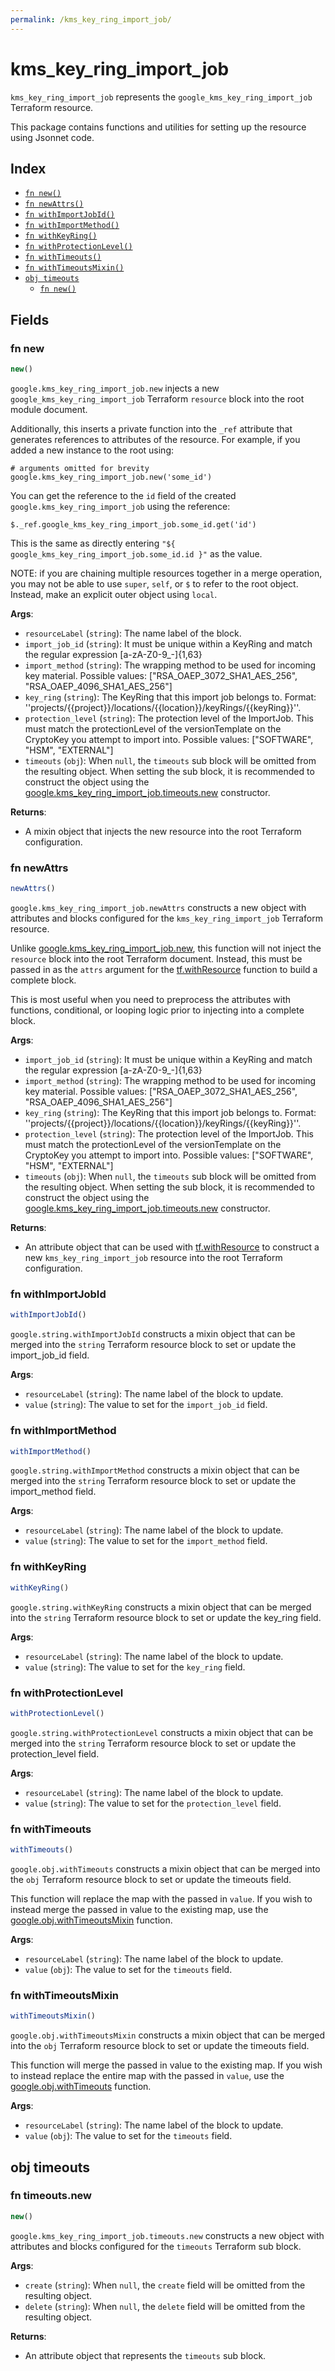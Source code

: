 ```yaml
---
permalink: /kms_key_ring_import_job/
---
```


# kms_key_ring_import_job

`kms_key_ring_import_job` represents the `google_kms_key_ring_import_job` Terraform resource.



This package contains functions and utilities for setting up the resource using Jsonnet code.


## Index

* [`fn new()`](#fn-new)
* [`fn newAttrs()`](#fn-newattrs)
* [`fn withImportJobId()`](#fn-withimportjobid)
* [`fn withImportMethod()`](#fn-withimportmethod)
* [`fn withKeyRing()`](#fn-withkeyring)
* [`fn withProtectionLevel()`](#fn-withprotectionlevel)
* [`fn withTimeouts()`](#fn-withtimeouts)
* [`fn withTimeoutsMixin()`](#fn-withtimeoutsmixin)
* [`obj timeouts`](#obj-timeouts)
  * [`fn new()`](#fn-timeoutsnew)

## Fields

### fn new

```ts
new()
```


`google.kms_key_ring_import_job.new` injects a new `google_kms_key_ring_import_job` Terraform `resource`
block into the root module document.

Additionally, this inserts a private function into the `_ref` attribute that generates references to attributes of the
resource. For example, if you added a new instance to the root using:

    # arguments omitted for brevity
    google.kms_key_ring_import_job.new('some_id')

You can get the reference to the `id` field of the created `google.kms_key_ring_import_job` using the reference:

    $._ref.google_kms_key_ring_import_job.some_id.get('id')

This is the same as directly entering `"${ google_kms_key_ring_import_job.some_id.id }"` as the value.

NOTE: if you are chaining multiple resources together in a merge operation, you may not be able to use `super`, `self`,
or `$` to refer to the root object. Instead, make an explicit outer object using `local`.

**Args**:
  - `resourceLabel` (`string`): The name label of the block.
  - `import_job_id` (`string`): It must be unique within a KeyRing and match the regular expression [a-zA-Z0-9_-]{1,63}
  - `import_method` (`string`): The wrapping method to be used for incoming key material. Possible values: [&#34;RSA_OAEP_3072_SHA1_AES_256&#34;, &#34;RSA_OAEP_4096_SHA1_AES_256&#34;]
  - `key_ring` (`string`): The KeyRing that this import job belongs to.
Format: &#39;&#39;projects/{{project}}/locations/{{location}}/keyRings/{{keyRing}}&#39;&#39;.
  - `protection_level` (`string`): The protection level of the ImportJob. This must match the protectionLevel of the
versionTemplate on the CryptoKey you attempt to import into. Possible values: [&#34;SOFTWARE&#34;, &#34;HSM&#34;, &#34;EXTERNAL&#34;]
  - `timeouts` (`obj`):  When `null`, the `timeouts` sub block will be omitted from the resulting object. When setting the sub block, it is recommended to construct the object using the [google.kms_key_ring_import_job.timeouts.new](#fn-kmskeyringimportjobtimeoutsnew) constructor.

**Returns**:
- A mixin object that injects the new resource into the root Terraform configuration.


### fn newAttrs

```ts
newAttrs()
```


`google.kms_key_ring_import_job.newAttrs` constructs a new object with attributes and blocks configured for the `kms_key_ring_import_job`
Terraform resource.

Unlike [google.kms_key_ring_import_job.new](#fn-kmskeyringimportjobnew), this function will not inject the `resource`
block into the root Terraform document. Instead, this must be passed in as the `attrs` argument for the
[tf.withResource](https://github.com/tf-libsonnet/core/tree/main/docs#fn-withresource) function to build a complete block.

This is most useful when you need to preprocess the attributes with functions, conditional, or looping logic prior to
injecting into a complete block.

**Args**:
  - `import_job_id` (`string`): It must be unique within a KeyRing and match the regular expression [a-zA-Z0-9_-]{1,63}
  - `import_method` (`string`): The wrapping method to be used for incoming key material. Possible values: [&#34;RSA_OAEP_3072_SHA1_AES_256&#34;, &#34;RSA_OAEP_4096_SHA1_AES_256&#34;]
  - `key_ring` (`string`): The KeyRing that this import job belongs to.
Format: &#39;&#39;projects/{{project}}/locations/{{location}}/keyRings/{{keyRing}}&#39;&#39;.
  - `protection_level` (`string`): The protection level of the ImportJob. This must match the protectionLevel of the
versionTemplate on the CryptoKey you attempt to import into. Possible values: [&#34;SOFTWARE&#34;, &#34;HSM&#34;, &#34;EXTERNAL&#34;]
  - `timeouts` (`obj`):  When `null`, the `timeouts` sub block will be omitted from the resulting object. When setting the sub block, it is recommended to construct the object using the [google.kms_key_ring_import_job.timeouts.new](#fn-kmskeyringimportjobtimeoutsnew) constructor.

**Returns**:
  - An attribute object that can be used with [tf.withResource](https://github.com/tf-libsonnet/core/tree/main/docs#fn-withresource) to construct a new `kms_key_ring_import_job` resource into the root Terraform configuration.


### fn withImportJobId

```ts
withImportJobId()
```

`google.string.withImportJobId` constructs a mixin object that can be merged into the `string`
Terraform resource block to set or update the import_job_id field.



**Args**:
  - `resourceLabel` (`string`): The name label of the block to update.
  - `value` (`string`): The value to set for the `import_job_id` field.


### fn withImportMethod

```ts
withImportMethod()
```

`google.string.withImportMethod` constructs a mixin object that can be merged into the `string`
Terraform resource block to set or update the import_method field.



**Args**:
  - `resourceLabel` (`string`): The name label of the block to update.
  - `value` (`string`): The value to set for the `import_method` field.


### fn withKeyRing

```ts
withKeyRing()
```

`google.string.withKeyRing` constructs a mixin object that can be merged into the `string`
Terraform resource block to set or update the key_ring field.



**Args**:
  - `resourceLabel` (`string`): The name label of the block to update.
  - `value` (`string`): The value to set for the `key_ring` field.


### fn withProtectionLevel

```ts
withProtectionLevel()
```

`google.string.withProtectionLevel` constructs a mixin object that can be merged into the `string`
Terraform resource block to set or update the protection_level field.



**Args**:
  - `resourceLabel` (`string`): The name label of the block to update.
  - `value` (`string`): The value to set for the `protection_level` field.


### fn withTimeouts

```ts
withTimeouts()
```

`google.obj.withTimeouts` constructs a mixin object that can be merged into the `obj`
Terraform resource block to set or update the timeouts field.

This function will replace the map with the passed in `value`. If you wish to instead merge the
passed in value to the existing map, use the [google.obj.withTimeoutsMixin](TODO) function.

**Args**:
  - `resourceLabel` (`string`): The name label of the block to update.
  - `value` (`obj`): The value to set for the `timeouts` field.


### fn withTimeoutsMixin

```ts
withTimeoutsMixin()
```

`google.obj.withTimeoutsMixin` constructs a mixin object that can be merged into the `obj`
Terraform resource block to set or update the timeouts field.

This function will merge the passed in value to the existing map. If you wish
to instead replace the entire map with the passed in `value`, use the [google.obj.withTimeouts](TODO)
function.


**Args**:
  - `resourceLabel` (`string`): The name label of the block to update.
  - `value` (`obj`): The value to set for the `timeouts` field.


## obj timeouts



### fn timeouts.new

```ts
new()
```


`google.kms_key_ring_import_job.timeouts.new` constructs a new object with attributes and blocks configured for the `timeouts`
Terraform sub block.



**Args**:
  - `create` (`string`):  When `null`, the `create` field will be omitted from the resulting object.
  - `delete` (`string`):  When `null`, the `delete` field will be omitted from the resulting object.

**Returns**:
  - An attribute object that represents the `timeouts` sub block.
